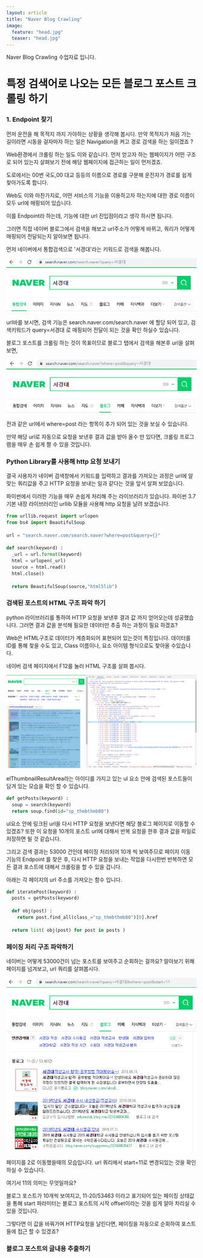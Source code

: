 ```yaml
---
layout: article 
title: "Naver Blog Crawling"
image:
  feature: "head.jpg"
  teaser: "head.jpg"
---
```


Naver Blog Crawling 수업자료 입니다. 

# 특정 검색어로 나오는 모든 블로그 포스트 크롤링 하기


### 1. Endpoint 찾기

먼저 운전을 해 목적지 까지 가야하는 상황을 생각해 봅시다. 만약 목적지가 처음 가는 길이라면 시동을 걸자마자 하는 일은 Navigation을 켜고 경로 검색을 하는 일이겠죠 ?

Web환경에서 크롤링 하는 일도 이와 같습니다. 먼저 얻고자 하는 웹페이지가 어떤 구조로 되어 있는지 살펴보기 전에 해당 웹페이지에 접근하는 일이 먼저겠죠.

도로에서는 00번 국도,00 대교 등등의 이름으로 경로를 구분해 운전자가 경로를 쉽게 찾아가도록 합니다. 

Web도 이와 마찬가지로, 어떤 서비스의 기능을 이용하고자 하는지에 대한 경로 이름이 모두 url에 매핑되어 있습니다. 

이를 Endpoint라 하는데, 기능에 대한 url 진입점이라고 생각 하시면 됩니다.

그러면 직접 네이버 블로그에서 검색을 해보고 url주소가 어떻게 바뀌고, 쿼리가 어떻게 매핑되어 전달되는지 알아보면 됩니다.

먼저 네이버에서 통합검색으로 '서경대'라는 키워드로 검색을 해봅니다.

![a](../images/c1.PNG)

url바를 보시면, 검색 기능은 search.naver.com/search.naver 에 할당 되어 있고, 검색키워드가 query=서경대 로 매핑되어 전달이 되는 것을 확인 하실수 있습니다.

블로그 포스트를 크롤링 하는 것이 목표이므로 블로그 탭에서 검색을 해본후 url을 살펴보면,


![a](../images/c0.PNG)

전과 같은 url에서 where=post 라는 항목이 추가 되어 있는 것을 보실 수 있습니다.

만약 해당 url로 자동으로 요청을 보낸후 결과 값을 받아 올수 만 있다면, 크롤링 프로그램을 매우 손 쉽게 짤 수 있을 것입니다.

### Python Library를 사용해 http 요청 보내기

결국 사용자가 네이버 검색창에서 키워드를 입력하고 결과를 가져오는 과정은 url에 알맞는 쿼리값을 주고 HTTP 요청을 보내는 일과 같다는 것을 앞서 살펴 보았습니다. 

파이썬에서 이러한 기능을 매우 손쉽게 처리해 주는 라이브러리가 있습니다.
파이썬 3.7 기본 내장 라이브러리인 urllib 모듈을 사용해 http 요청을 날려 보겠습니다.


```python
from urllib.request import urlopen
from bs4 import BeautifulSoup

url = "search.naver.com/search.naver?where=post&query={}"

def search(keyword) :
  _url = url.format(keyword)
  html = urlopen(_url)
  source = html.read()
  html.close()

  return BeautifulSoup(source,"html5lib")

```


### 검색된 포스트의 HTML 구조 파악 하기

python 라이브러리를 통하여 HTTP 요청을 보낸후 결과 값 까지 얻어오는데 성공했습니다.
그러면 결과 값을 분석해 필요한 데이터만 추출 하는 과정이 필요 하겠죠?

Web은 HTML구조로 데이터가 계층화되어 표현되어 있는것이 특징입니다. 데이터를 ID를 통해 찾을 수도 있고, Class 이름이나, 요소 아이템 형식으로도 찾아올 수있습니다.

네이버 검색 페이지에서 F12를 눌러 HTML 구조를 살펴 봅시다.

![a](../images/c2.PNG)

elThumbnailResultArea라는 아이디를 가지고 있는 ul 요소 안에 검색된 포스트들이 담겨 있는 모습을 확인 할 수 있습니다.

```python
def getPosts(keyword) :
  soup = search(keyword)
  return soup.find(id="sp_thmbthmb80")
```

ul요소 안에 링크된 url을 다시 HTTP 요청을 보낸다면 해당 블로그 페이지로 이동할 수 있겠죠?
또한 이 요청을 10개의 포스트 url에 대해서 반복 요청을 한후 결과 값을 파일로 저장하면 될 것 같습니다.

그리고 검색 결과는 53000 건인데 페이징 처리되어 10개 씩 보여주므로 페이지 이동 기능의 Endpoint 를 찾은 후, 다시 HTTP 요청을 보내는 작업을 다시한번 반복하면 모든 결과 포스트에 대해서 크롤링을 할 수 있을 겁니다. 

아래는 각 페이지의 url 주소를 가져오는 함수 입니다.

```python
def iteratePost(keyword) :
  posts = getPosts(keyword)

  def obj(post) :
    return post.find_all(class_="sp_thmbthmb80")[0].href

  return list( obj(post) for post in posts )
```


### 페이징 처리 구조 파악하기 

네이버는 어떻게 53000건이 넘는 포스트를 보여주고 순회하는 걸까요? 알아보기 위해 페이지를 넘겨보고, url 쿼리를 살펴봅시다.

![a](../images/c3.PNG)

페이지를 2로 이동했을때의 모습입니다. url 쿼리에서 start=11로 변경되있는 것을 확인 하실 수 있습니다.

여기서 11의 의미는 무엇일까요?

블로그 포스트가 10개씩 보여지고, 11-20/53463 이라고 표기되어 있는 페이징 상태값을 통해 start 파라미터는 블로그 포스트의 시작 offset이라는 것을 쉽게 알아 차리실 수 있을 것입니다.

그렇다면 이 값을 바꿔가며 HTTP요청을 날린다면, 페이징을 자동으로 순회하여 포스트들에 접근 할 수 있겠죠?

### 블로그 포스트의 글내용 추출하기





















































